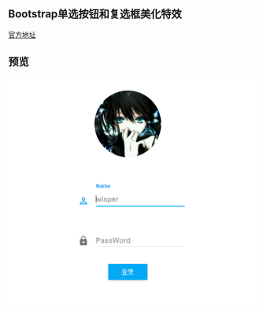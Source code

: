 Bootstrap单选按钮和复选框美化特效
-------
[官方地址](http://www.htmleaf.com/Demo/201508262477.html)
## 预览
![image](https://github.com/WispYs/Vue2.0-Examples/raw/master/src/assets/img/login.png)
